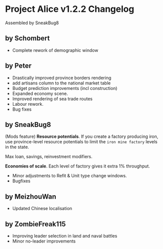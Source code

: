 # Project Alice v1.2.2 Changelog
Assembled by SneakBug8

## by Schombert

  - Complete rework of demographic window

## by Peter

- Drastically improved province borders rendering
- add artisans column to the national market table
- Budget prediction improvements (incl construction)
- Expanded economy scene.
- Improved rendering of sea trade routes
- Labour rework.
- Bug fixes

## by SneakBug8

(Mods feature) **Resource potentials**. If you create a factory producing iron, use province-level resource potentials to limit the `iron mine factory` levels in the state.

Max loan, savings, reinvestment modifiers.

**Economies of scale**. Each level of factory gives it extra 1% throughput.

  - Minor adjustments to Refit & Unit type change windows.
  - Bugfixes

## by MeizhouWan

  - Updated Chinese localisation

## by ZombieFreak115

  - Improving leader selection in land and naval battles
  - Minor no-leader improvements 
